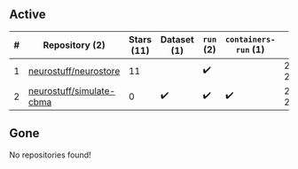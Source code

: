 ## Active
| # | Repository (2) | Stars (11) | Dataset (1) | `run` (2) | `containers-run` (1) | Last Modified |
| --- | --- | --- | --- | --- | --- | --- |
| 1 | [neurostuff/neurostore](https://github.com/neurostuff/neurostore) | 11 |  | :heavy_check_mark: |  | 2025-06-25 22:49:37+00:00 |
| 2 | [neurostuff/simulate-cbma](https://github.com/neurostuff/simulate-cbma) | 0 | :heavy_check_mark: | :heavy_check_mark: | :heavy_check_mark: | 2021-04-02 21:18:33+00:00 |

## Gone
No repositories found!
